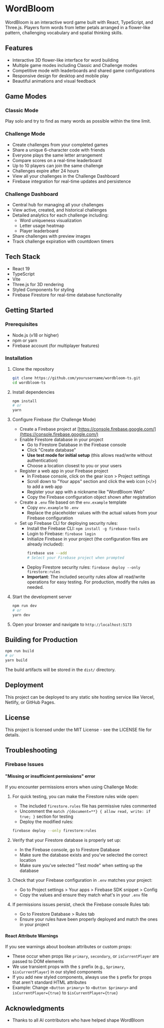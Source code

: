 # WordBloom

WordBloom is an interactive word game built with React, TypeScript, and Three.js. Players form words from letter petals arranged in a flower-like pattern, challenging vocabulary and spatial thinking skills.

## Features

- Interactive 3D flower-like interface for word building
- Multiple game modes including Classic and Challenge modes
- Competitive mode with leaderboards and shared game configurations
- Responsive design for desktop and mobile play
- Beautiful animations and visual feedback

## Game Modes

### Classic Mode
Play solo and try to find as many words as possible within the time limit.

### Challenge Mode
- Create challenges from your completed games
- Share a unique 6-character code with friends
- Everyone plays the same letter arrangement
- Compare scores on a real-time leaderboard
- Up to 10 players can join the same challenge
- Challenges expire after 24 hours
- View all your challenges in the Challenge Dashboard
- Firebase integration for real-time updates and persistence

### Challenge Dashboard
- Central hub for managing all your challenges
- View active, created, and historical challenges
- Detailed analytics for each challenge including:
  - Word uniqueness visualization
  - Letter usage heatmap
  - Player leaderboard
- Share challenges with preview images
- Track challenge expiration with countdown timers

## Tech Stack

- React 19
- TypeScript
- Vite
- Three.js for 3D rendering
- Styled Components for styling
- Firebase Firestore for real-time database functionality

## Getting Started

### Prerequisites

- Node.js (v18 or higher)
- npm or yarn
- Firebase account (for multiplayer features)

### Installation

1. Clone the repository
   ```bash
   git clone https://github.com/yourusername/wordbloom-ts.git
   cd wordbloom-ts
   ```

2. Install dependencies
   ```bash
   npm install
   # or
   yarn
   ```

3. Configure Firebase (for Challenge Mode)
   - Create a Firebase project at [https://console.firebase.google.com/](https://console.firebase.google.com/)
   - Enable Firestore database in your project
     - Go to Firestore Database in the Firebase console
     - Click "Create database"
     - **Use test mode for initial setup** (this allows read/write without authentication)
     - Choose a location closest to you or your users
   - Register a web app in your Firebase project
     - In Firebase console, click on the gear icon > Project settings
     - Scroll down to "Your apps" section and click the web icon (</>) to add a web app
     - Register your app with a nickname like "WordBloom Web"
     - Copy the Firebase configuration object shown after registration
   - Create a `.env` file based on the `env.example` template
     - Copy `env.example` to `.env`
     - Replace the placeholder values with the actual values from your Firebase configuration
   - Set up Firebase CLI for deploying security rules:
     - Install the Firebase CLI: `npm install -g firebase-tools`
     - Login to Firebase: `firebase login`
     - Initialize Firebase in your project (the configuration files are already included):
       ```bash
       firebase use --add
       # Select your Firebase project when prompted
       ```
     - Deploy Firestore security rules: `firebase deploy --only firestore:rules`
     - **Important**: The included security rules allow all read/write operations for easy testing. For production, modify the rules as needed.

4. Start the development server
   ```bash
   npm run dev
   # or
   yarn dev
   ```

5. Open your browser and navigate to `http://localhost:5173`

## Building for Production

```bash
npm run build
# or
yarn build
```

The build artifacts will be stored in the `dist/` directory.

## Deployment

This project can be deployed to any static site hosting service like Vercel, Netlify, or GitHub Pages.

## License

This project is licensed under the MIT License - see the LICENSE file for details.

## Troubleshooting

### Firebase Issues

#### "Missing or insufficient permissions" error
If you encounter permissions errors when using Challenge Mode:

1. For quick testing, you can make the Firestore rules wide open:
   - The included `firestore.rules` file has permissive rules commented
   - Uncomment the `match /{document=**} { allow read, write: if true; }` section for testing
   - Deploy the modified rules:
   ```bash
   firebase deploy --only firestore:rules
   ```

2. Verify that your Firestore database is properly set up:
   - In the Firebase console, go to Firestore Database
   - Make sure the database exists and you've selected the correct location
   - Make sure you've selected "Test mode" when setting up the database

3. Check that your Firebase configuration in `.env` matches your project:
   - Go to Project settings > Your apps > Firebase SDK snippet > Config
   - Copy the values and ensure they match what's in your `.env` file
   
4. If permissions issues persist, check the Firebase console Rules tab:
   - Go to Firestore Database > Rules tab
   - Ensure your rules have been properly deployed and match the ones in your project

#### React Attribute Warnings
If you see warnings about boolean attributes or custom props:
- These occur when props like `primary`, `secondary`, or `isCurrentPlayer` are passed to DOM elements
- We use transient props with the `$` prefix (e.g., `$primary`, `$isCurrentPlayer`) in our styled components 
- If you add new styled components, always use the `$` prefix for props that aren't standard HTML attributes
- Example: Change `<Button primary>` to `<Button $primary>` and `isCurrentPlayer={true}` to `$isCurrentPlayer={true}`

## Acknowledgments

- Thanks to all AI contributors who have helped shape WordBloom
